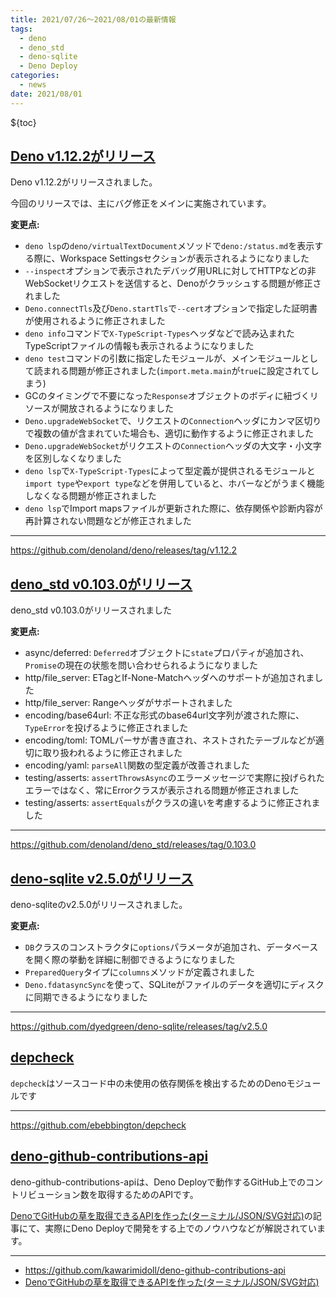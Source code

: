 ```yaml
---
title: 2021/07/26〜2021/08/01の最新情報
tags:
  - deno
  - deno_std
  - deno-sqlite
  - Deno Deploy
categories:
  - news
date: 2021/08/01
---
```


${toc}

## [Deno v1.12.2がリリース](https://github.com/denoland/deno/releases/tag/v1.12.2)

Deno v1.12.2がリリースされました。

今回のリリースでは、主にバグ修正をメインに実施されています。

**変更点:**

- `deno lsp`の`deno/virtualTextDocument`メソッドで`deno:/status.md`を表示する際に、Workspace Settingsセクションが表示されるようになりました
- `--inspect`オプションで表示されたデバッグ用URLに対してHTTPなどの非WebSocketリクエストを送信すると、Denoがクラッシュする問題が修正されました
- `Deno.connectTls`及び`Deno.startTls`で`--cert`オプションで指定した証明書が使用されるように修正されました
- `deno info`コマンドで`X-TypeScript-Types`ヘッダなどで読み込まれたTypeScriptファイルの情報も表示されるようになりました
- `deno test`コマンドの引数に指定したモジュールが、メインモジュールとして読まれる問題が修正されました(`import.meta.main`が`true`に設定されてしまう)
- GCのタイミングで不要になった`Response`オブジェクトのボディに紐づくリソースが開放されるようになりました
- `Deno.upgradeWebSocket`で、リクエストの`Connection`ヘッダにカンマ区切りで複数の値が含まれていた場合も、適切に動作するように修正されました
- `Deno.upgradeWebSocket`がリクエストの`Connection`ヘッダの大文字・小文字を区別しなくなりました
- `deno lsp`で`X-TypeScript-Types`によって型定義が提供されるモジュールと`import type`や`export type`などを併用していると、ホバーなどがうまく機能しなくなる問題が修正されました
- `deno lsp`でImport mapsファイルが更新された際に、依存関係や診断内容が再計算されない問題などが修正されました

---

https://github.com/denoland/deno/releases/tag/v1.12.2

## [deno_std v0.103.0がリリース](https://github.com/denoland/deno_std/releases/tag/0.103.0)

deno_std v0.103.0がリリースされました

**変更点:**

- async/deferred: `Deferred`オブジェクトに`state`プロパティが追加され、`Promise`の現在の状態を問い合わせられるようになりました
- http/file_server: ETagとIf-None-Matchヘッダへのサポートが追加されました
- http/file_server: Rangeヘッダがサポートされました
- encoding/base64url: 不正な形式のbase64url文字列が渡された際に、`TypeError`を投げるように修正されました
- encoding/toml: TOMLパーサが書き直され、ネストされたテーブルなどが適切に取り扱われるように修正されました
- encoding/yaml: `parseAll`関数の型定義が改善されました
- testing/asserts: `assertThrowsAsync`のエラーメッセージで実際に投げられたエラーではなく、常にErrorクラスが表示される問題が修正されました
- testing/asserts: `assertEquals`がクラスの違いを考慮するように修正されました

---

https://github.com/denoland/deno_std/releases/tag/0.103.0

## [deno-sqlite v2.5.0がリリース](https://github.com/dyedgreen/deno-sqlite/releases/tag/v2.5.0)

deno-sqliteのv2.5.0がリリースされました。

**変更点:**

- `DB`クラスのコンストラクタに`options`パラメータが追加され、データベースを開く際の挙動を詳細に制御できるようになりました
- `PreparedQuery`タイプに`columns`メソッドが定義されました
- `Deno.fdatasyncSync`を使って、SQLiteがファイルのデータを適切にディスクに同期できるようになりました

---

https://github.com/dyedgreen/deno-sqlite/releases/tag/v2.5.0

## [depcheck](https://github.com/ebebbington/depcheck)

`depcheck`はソースコード中の未使用の依存関係を検出するためのDenoモジュールです

---

https://github.com/ebebbington/depcheck

## [deno-github-contributions-api](https://github.com/kawarimidoll/deno-github-contributions-api)

deno-github-contributions-apiは、Deno Deployで動作するGitHub上でのコントリビューション数を取得するためのAPIです。

[DenoでGitHubの草を取得できるAPIを作った(ターミナル/JSON/SVG対応)](https://zenn.dev/kawarimidoll/articles/b573f617a51c0b)の記事にて、実際にDeno Deployで開発をする上でのノウハウなどが解説されています。

---

- https://github.com/kawarimidoll/deno-github-contributions-api
- [DenoでGitHubの草を取得できるAPIを作った(ターミナル/JSON/SVG対応)](https://zenn.dev/kawarimidoll/articles/b573f617a51c0b)

